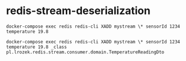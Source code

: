 # redis-stream-deserialization

```shell
docker-compose exec redis redis-cli XADD mystream \* sensorId 1234 temperature 19.8
```

```shell
docker-compose exec redis redis-cli XADD mystream \* sensorId 1234 temperature 19.8 _class pl.lrozek.redis.stream.consumer.domain.TemperatureReadingDto
```
